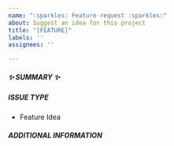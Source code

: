 ```yaml
---
name: ":sparkles: Feature request :sparkles:"
about: Suggest an idea for this project
title: "[FEATURE]"
labels: ''
assignees: ''

---
```


<!--- Verify first that your feature was not already discussed on GitHub -->

##### :sparkles: SUMMARY :sparkles:

<!--- Describe the new feature/improvement briefly below -->

##### ISSUE TYPE

- Feature Idea

##### ADDITIONAL INFORMATION

<!--- Describe how the feature would be used, why it is needed and what it would solve -->

<!--- HINT: You can also paste gist.github.com links for larger files -->
